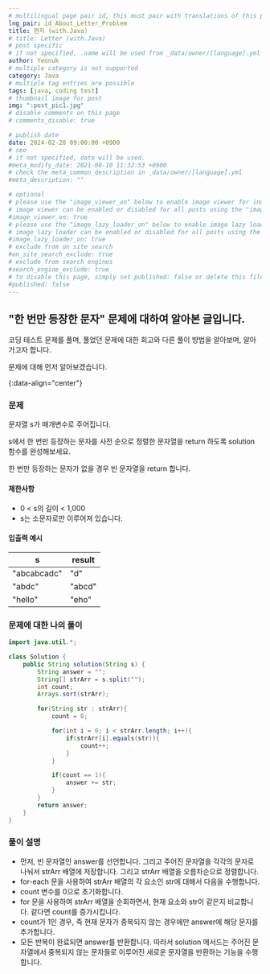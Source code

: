 ```yaml
---
# multilingual page pair id, this must pair with translations of this page. (This name must be unique)
lng_pair: id_About_Letter_Problem
title: 편지 (with.Java)
# title: Letter (with.Java)
# post specific
# if not specified, .name will be used from _data/owner/[language].yml
author: Yeonuk
# multiple category is not supported
category: Java
# multiple tag entries are possible
tags: [java, coding test]
# thumbnail image for post
img: ":post_pic1.jpg"
# disable comments on this page
# comments_disable: true

# publish date
date: 2024-02-28 09:00:00 +0900
# seo
# if not specified, date will be used.
#meta_modify_date: 2021-08-10 11:32:53 +0900
# check the meta_common_description in _data/owner/[language].yml
#meta_description: ""

# optional
# please use the "image_viewer_on" below to enable image viewer for individual pages or posts (_posts/ or [language]/_posts folders).
# image viewer can be enabled or disabled for all posts using the "image_viewer_posts: true" setting in _data/conf/main.yml.
#image_viewer_on: true
# please use the "image_lazy_loader_on" below to enable image lazy loader for individual pages or posts (_posts/ or [language]/_posts folders).
# image lazy loader can be enabled or disabled for all posts using the "image_lazy_loader_posts: true" setting in _data/conf/main.yml.
#image_lazy_loader_on: true
# exclude from on site search
#on_site_search_exclude: true
# exclude from search engines
#search_engine_exclude: true
# to disable this page, simply set published: false or delete this file
#published: false
---
```


<!-- outline-start -->

## "한 번만 등장한 문자" 문제에 대하여 알아본 글입니다.

코딩 테스트 문제를 풀며, 풀었던 문제에 대한 회고와 다른 풀이 방법을 알아보며, 알아가고자 합니다.

문제에 대해 먼저 알아보겠습니다.

{:data-align="center"}

<!-- outline-end -->

### 문제

문자열 s가 매개변수로 주어집니다.

s에서 한 번만 등장하는 문자를 사전 순으로 정렬한 문자열을 return 하도록 solution 함수를 완성해보세요.

한 번만 등장하는 문자가 없을 경우 빈 문자열을 return 합니다.

#### 제한사항

- 0 < s의 길이 < 1,000
- s는 소문자로만 이루어져 있습니다.

#### 입출력 예시

| s           | result |
| ----------- | ------ |
| "abcabcadc" | "d"    |
| "abdc"      | "abcd" |
| "hello"     | "eho"  |

<!-- | start_num | end_num | result |
| --------- | ------- | ------ |
| 10        | 3       | 0      | -->

### 문제에 대한 나의 풀이

```java
import java.util.*;

class Solution {
    public String solution(String s) {
        String answer = "";
        String[] strArr = s.split("");
        int count;
        Arrays.sort(strArr);

        for(String str : strArr){
            count = 0;

            for(int i = 0; i < strArr.length; i++){
                if(strArr[i].equals(str)){
                    count++;
                }
            }

            if(count == 1){
                answer += str;
            }
        }
        return answer;
    }
}
```

### 풀이 설명

- 먼저, 빈 문자열인 answer를 선언합니다. 그리고 주어진 문자열을 각각의 문자로 나눠서 strArr 배열에 저장합니다. 그리고 strArr 배열을 오름차순으로 정렬합니다.
- for-each 문을 사용하여 strArr 배열의 각 요소인 str에 대해서 다음을 수행합니다.
- count 변수를 0으로 초기화합니다.
- for 문을 사용하여 strArr 배열을 순회하면서, 현재 요소와 str이 같은지 비교합니다. 같다면 count를 증가시킵니다.
- count가 1인 경우, 즉 현재 문자가 중복되지 않는 경우에만 answer에 해당 문자를 추가합니다.
- 모든 반복이 완료되면 answer를 반환합니다. 따라서 solution 메서드는 주어진 문자열에서 중복되지 않는 문자들로 이루어진 새로운 문자열을 반환하는 기능을 수행합니다.
